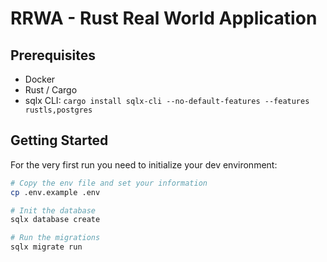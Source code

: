 # RRWA - Rust Real World Application

## Prerequisites

- Docker
- Rust / Cargo
- sqlx CLI: `cargo install sqlx-cli --no-default-features --features rustls,postgres`

## Getting Started

For the very first run you need to initialize your dev environment:

```bash
# Copy the env file and set your information
cp .env.example .env

# Init the database
sqlx database create

# Run the migrations
sqlx migrate run
```

